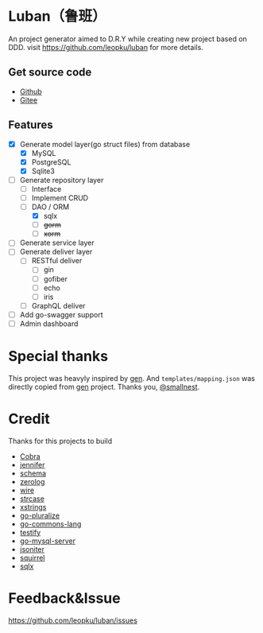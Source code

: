 # Luban（鲁班）

An project generator aimed to D.R.Y while creating new project based on DDD. visit https://github.com/leopku/luban for more details.

## Get source code

- [Github](https://github.com/leopku/luban)
- [Gitee](https://gitee.com/leopku/luban)

## Features

- [x] Generate model layer(go struct files) from database
  - [x] MySQL
  - [x] PostgreSQL
  - [x] Sqlite3
- [ ] Generate repository layer
  - [ ] Interface
  - [ ] Implement CRUD
  - [ ] DAO / ORM
    - [x] sqlx
    - [ ] ~~gorm~~
    - [ ] ~~xorm~~
- [ ] Generate service layer
- [ ] Generate deliver layer
  - [ ] RESTful deliver
    - [ ] gin
    - [ ] gofiber
    - [ ] echo
    - [ ] iris
  - [ ] GraphQL deliver
- [ ] Add go-swagger support
- [ ] Admin dashboard

# Special thanks

This project was heavyly inspired by [gen](https://github.com/smallnest/gen). And `templates/mapping.json` was directly copied from [gen](https://github.com/smallnest/gen) project. Thanks you, [@smallnest](https://github.com/smallnest).

# Credit

Thanks for this projects to build 

- [Cobra](https://github.com/spf13/cobra)
- [jennifer](https://github.com/dave/jennifer)
- [schema](https://github.com/jimsmart/schema)
- [zerolog](https://github.com/rs/zerolog)
- [wire](https://github.com/google/wire)
- [strcase](https://github.com/iancoleman/strcase)
- [xstrings](https://github.com/huandu/xstrings)
- [go-pluralize](https://github.com/gertd/go-pluralize)
- [go-commons-lang](https://github.com/agrison/go-commons-lang)
- [testify](https://github.com/stretchr/testify)
- [go-mysql-server](https://github.com/src-d/go-mysql-server)
- [jsoniter](https://github.com/json-iterator/go)
- [squirrel](github.com/Masterminds/squirrel)
- [sqlx](github.com/jmoiron/sqlx)

# Feedback&Issue

https://github.com/leopku/luban/issues
